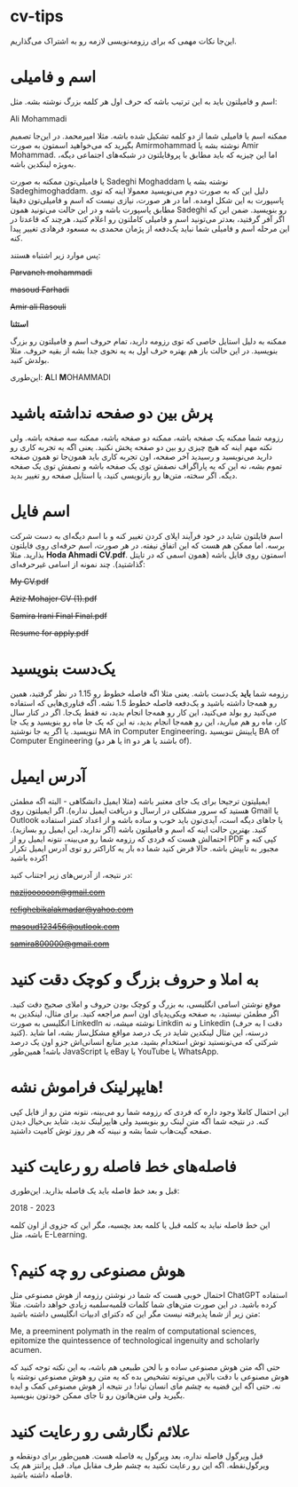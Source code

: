 # cv-tips
این‌جا نکات مهمی که برای رزومه‌نویسی لازمه رو به اشتراک می‌گذاریم.
# اسم و فامیلی
اسم و فامیلتون باید به این ترتیب باشه که حرف اول هر کلمه بزرگ نوشته بشه. مثل:

Ali Mohammadi

ممکنه اسم یا فامیلی شما از دو کلمه تشکیل شده باشه. مثلا امیرمحمد. در این‌جا تصمیم بگیرید که می‌خواهید اسمتون به صورت Amirmohammad نوشته بشه یا Amir Mohammad. اما این چیزیه که باید مطابق با پروفایلتون در شبکه‌های اجتماعی دیگه، به‌ویژه لینکدین باشه. 

یا فامیلی‌تون ممکنه به صورت Sadeghi Moghaddam نوشته بشه یا Sadeghimoghaddam. دلیل این که به صورت دوم می‌نویسید معمولا اینه که توی پاسپورت به این شکل اومده. اما در هر صورت، نیازی نیست که اسم و فامیلی‌تون دقیقا مطابق پاسپورت باشه و در این حالت می‌تونید همون Sadeghi رو بنویسید. ضمن این که اگر آفر گرفتید، بعدتر می‌تونید اسم و فامیلی کاملتون رو اعلام کنید، هرچند که قاعدتا در این مرحله اسم و فامیلی شما نباید یک‌دفعه از پژمان محمدی به مسعود فرهادی تغییر پیدا کنه.

پس موارد زیر اشتباه هستند:

~~Parvaneh mohammadi~~


~~masoud Farhadi~~


~~Amir ali Rasouli~~



**استثنا**

ممکنه به دلیل استایل خاصی که توی رزومه دارید، تمام حروف اسم و فامیلتون رو بزرگ بنویسید. در این حالت باز هم بهتره حرف اول به یه نحوی جدا بشه از بقیه حروف. مثلا بولدش کنید.

این‌طوری:
**A**LI **M**OHAMMADI

# پرش بین دو صفحه نداشته باشید
رزومه شما ممکنه یک صفحه باشه، ممکنه دو صفحه باشه، ممکنه سه صفحه باشه. ولی نکته مهم اینه که هیچ چیزی رو بین دو صفحه پخش نکنید. یعنی اگه یه تجربه کاری رو دارید می‌نویسید و رسیدید آخر صفحه، اون تجربه کاری باید همون‌جا تو همون صفحه تموم بشه، نه این که یه پاراگراف نصفش توی یک صفحه باشه و نصفش توی یک صفحه دیگه. اگر سخته، متن‌ها رو بازنویسی کنید، یا استایل صفحه رو تغییر بدید.

# اسم فایل

اسم فایلتون شاید در خود فرآیند اپلای کردن تغییر کنه و با اسم دیگه‌ای به دست شرکت برسه. اما ممکن هم هست که این اتفاق نیفته. در هر صورت، اسم حرفه‌ای روی فایلتون بذارید. مثلا **Hoda Ahmadi CV.pdf**. اسمتون روی فایل باشه (همون اسمی که در تایتل گذاشتید). چند نمونه از اسامی غیرحرفه‌ای:

~~My CV.pdf~~

~~Aziz Mohajer CV (1).pdf~~

~~Samira Irani Final Final.pdf~~

~~Resume for apply.pdf~~

# یک‌دست بنویسید

رزومه شما **باید** یک‌دست باشه. یعنی مثلا اگه فاصله خطوط رو 1.15 در نظر گرفتید، همین رو همه‌جا داشته باشید و یک‌دفعه فاصله خطوط 1.5 نشه. اگه فناوری‌هایی که استفاده می‌کنید رو بولد می‌کنید، این کار رو همه‌جا انجام بدید، نه فقط یک‌جا. اگر در کنار سال کار، ماه رو هم میارید، این رو همه‌جا انجام بدید، نه این که یک جا ماه رو بنویسید و یک جا ننویسید. یا اگر یه جا نوشتید MA in Computer Engineering، پایینش ننویسید BA of Computer Engineering (یا هر دو in باشند یا هر دو of).

# آدرس ایمیل

ایمیلیتون ترجیحا برای یک جای معتبر باشه (مثلا ایمیل دانشگاهی - البته اگه مطمئن هستید که سرور مشکلی در ارسال و دریافت ایمیل نداره). اگر ایمیلتون روی Gmail یا Outlook یا جاهای دیگه است، آیدی‌تون باید خوب و ساده باشه و از اعداد کمتر استفاده کنید. بهترین حالت اینه که اسم و فامیلتون باشه (اگر ندارید، این ایمیل رو بسازید). احتمالش هست که فردی که رزومه شما رو می‌بینه، نتونه ایمیل رو از PDF کپی کنه و مجبور به تایپش باشه. حالا فرض کنید شما ده بار یه کاراکتر رو توی آدرس ایمیل تکرار کرده باشید! 

در نتیجه، از آدرس‌های زیر اجتناب کنید:

~~nazijoooooon@gmail.com~~

~~refighebikalakmadar@yahoo.com~~

~~masoud123456@outlook.com~~

~~samira800000@gmail.com~~

# به املا و حروف بزرگ و کوچک دقت کنید

موقع نوشتن اسامی انگلیسی، به بزرگ و کوچک بودن حروف و املای صحیح دقت کنید. اگر مطمئن نیستید، به صفحه ویکی‌پدیای اون اسم مراجعه کنید. برای مثال، لینکدین به انگلیسی به صورت LinkedIn نوشته میشه، نه Linkdin و نه Linkedin (به حرف I دقت کنید). درسته، این مثال لینکدین شاید در یک درصد مواقع مشکل‌ساز بشه، اما شاید شرکتی که می‌تونستید توش استخدام بشید، مدیر منابع انسانی‌اش جزو اون یک درصد باشه! همین‌طور JavaScript یا eBay یا YouTube یا WhatsApp.

# هایپرلینک فراموش نشه!

این احتمال کاملا وجود داره که فردی که رزومه شما رو می‌بینه، نتونه متن رو از فایل کپی کنه. در نتیجه شما اگه متن لینک رو بنویسید ولی هایپرلینک ندید، شاید بی‌خیال دیدن صفحه گیت‌هاب شما بشه و نبینه که هر روز توش کامیت داشتید.

# فاصله‌های خط فاصله رو رعایت کنید

قبل و بعد خط فاصله باید یک فاصله بذارید. این‌طوری: 

2018 - 2023

این خط فاصله نباید به کلمه قبل یا کلمه بعد بچسبه، مگر این که جزوی از اون کلمه باشه، مثل E-Learning. 


# هوش مصنوعی رو چه کنیم؟

احتمال خوبی هست که شما در نوشتن رزومه از هوش مصنوعی مثل ChatGPT استفاده کرده باشید. در این صورت متن‌های شما کلمات قلمبه‌سلمبه زیادی خواهد داشت. مثلا متن زیر از شما پذیرفته نیست مگر این که دکترای ادبیات انگلیسی داشته باشید:


Me, a preeminent polymath in the realm of computational sciences, epitomize the quintessence of technological ingenuity and scholarly acumen. 

حتی اگه متن هوش مصنوعی ساده و با لحن طبیعی هم باشه، به این نکته توجه کنید که هوش مصنوعی با دقت بالایی می‌تونه تشخیص بده که یه متن رو هوش مصنوعی نوشته یا نه. حتی اگه این قضیه به چشم مای انسان نیاد! در نتیجه از هوش مصنوعی کمک و ایده بگیرید ولی متن‌هاتون رو تا جای ممکن خودتون بنویسید.


# علائم نگارشی رو رعایت کنید

قبل ویرگول فاصله نداره، بعد ویرگول یه فاصله هست. همین‌طور برای دونقطه و ویرگول‌نقطه. اگه این رو رعایت نکنید به چشم طرف مقابل میاد. قبل پرانتز هم یک فاصله داشته باشید.
